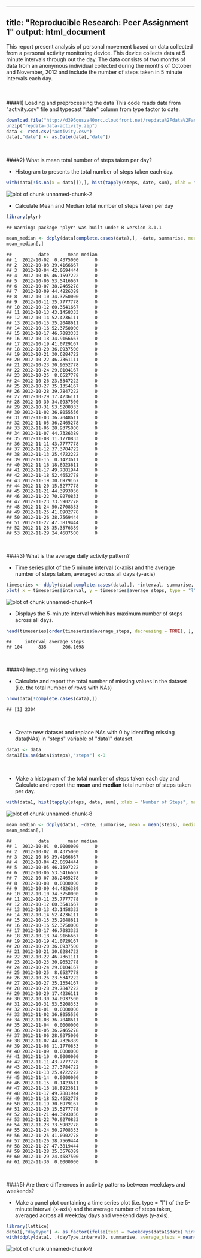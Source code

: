 
---
title: "Reproducible Research: Peer Assignment 1"
output: html_document
---
This report present analysis of personal movement based on data collected from a personal activity monitoring device. This device collects data at 5 minute intervals through out the day. The data consists of two months of data from an anonymous individual collected during the months of October and November, 2012 and include the number of steps taken in 5 minute intervals each day.    
<br />
<br />

####1) Loading and preprocessing the data
This code reads data from "activity.csv" file and typecast "date" column from type factor to date.

```r
download.file("http://d396qusza40orc.cloudfront.net/repdata%2Fdata%2Factivity.zip", "repdata-data-activity.zip", mode = "wb")
unzip("repdata-data-activity.zip")
data <- read.csv("activity.csv")
data[,"date"] <- as.Date(data[,"date"])
```
<br />

####2) What is mean total number of steps taken per day?
- Histogram to presents the total number of steps taken each day.  

```r
with(data[!is.na(x = data[]),], hist(tapply(steps, date, sum), xlab = "Number of Steps", main = "Total number of steps taken each day",  breaks = 50))
```

![plot of chunk unnamed-chunk-2](figure/unnamed-chunk-2-1.png) 
<br />

- Calculate Mean and Median total number of steps taken per day

```r
library(plyr)
```

```
## Warning: package 'plyr' was built under R version 3.1.1
```

```r
mean_median <- ddply(data[complete.cases(data),], ~date, summarise, mean = mean(steps), median = median(steps))
mean_median[,]
```

```
##          date       mean median
## 1  2012-10-02  0.4375000      0
## 2  2012-10-03 39.4166667      0
## 3  2012-10-04 42.0694444      0
## 4  2012-10-05 46.1597222      0
## 5  2012-10-06 53.5416667      0
## 6  2012-10-07 38.2465278      0
## 7  2012-10-09 44.4826389      0
## 8  2012-10-10 34.3750000      0
## 9  2012-10-11 35.7777778      0
## 10 2012-10-12 60.3541667      0
## 11 2012-10-13 43.1458333      0
## 12 2012-10-14 52.4236111      0
## 13 2012-10-15 35.2048611      0
## 14 2012-10-16 52.3750000      0
## 15 2012-10-17 46.7083333      0
## 16 2012-10-18 34.9166667      0
## 17 2012-10-19 41.0729167      0
## 18 2012-10-20 36.0937500      0
## 19 2012-10-21 30.6284722      0
## 20 2012-10-22 46.7361111      0
## 21 2012-10-23 30.9652778      0
## 22 2012-10-24 29.0104167      0
## 23 2012-10-25  8.6527778      0
## 24 2012-10-26 23.5347222      0
## 25 2012-10-27 35.1354167      0
## 26 2012-10-28 39.7847222      0
## 27 2012-10-29 17.4236111      0
## 28 2012-10-30 34.0937500      0
## 29 2012-10-31 53.5208333      0
## 30 2012-11-02 36.8055556      0
## 31 2012-11-03 36.7048611      0
## 32 2012-11-05 36.2465278      0
## 33 2012-11-06 28.9375000      0
## 34 2012-11-07 44.7326389      0
## 35 2012-11-08 11.1770833      0
## 36 2012-11-11 43.7777778      0
## 37 2012-11-12 37.3784722      0
## 38 2012-11-13 25.4722222      0
## 39 2012-11-15  0.1423611      0
## 40 2012-11-16 18.8923611      0
## 41 2012-11-17 49.7881944      0
## 42 2012-11-18 52.4652778      0
## 43 2012-11-19 30.6979167      0
## 44 2012-11-20 15.5277778      0
## 45 2012-11-21 44.3993056      0
## 46 2012-11-22 70.9270833      0
## 47 2012-11-23 73.5902778      0
## 48 2012-11-24 50.2708333      0
## 49 2012-11-25 41.0902778      0
## 50 2012-11-26 38.7569444      0
## 51 2012-11-27 47.3819444      0
## 52 2012-11-28 35.3576389      0
## 53 2012-11-29 24.4687500      0
```
<br />

####3) What is the average daily activity pattern?
- Time series plot of the 5 minute interval (x-axis) and the average number of steps taken, averaged across all days (y-axis)

```r
timeseries <- ddply(data[complete.cases(data),], ~interval, summarise, average_steps = mean(steps))
plot( x = timeseries$interval, y = timeseries$average_steps, type = "l", xlab = "Interval", ylab = "Average Steps", main = "Average Daily Activity")
```

![plot of chunk unnamed-chunk-4](figure/unnamed-chunk-4-1.png) 
<br />

- Displays the 5-minute interval which has maximum number of steps across all days.

```r
head(timeseries[order(timeseries$average_steps, decreasing = TRUE), ], 1)
```

```
##     interval average_steps
## 104      835      206.1698
```
<br />


####4) Imputing missing values
- Calculate and report the total number of missing values in the dataset (i.e. the total number of rows with NAs)

```r
nrow(data[!complete.cases(data),])
```

```
## [1] 2304
```
<br />

- Create new dataset and replace NAs with 0 by identifing missing data(NAs) in "steps" variable of "data1" dataset.

```r
data1 <- data
data1[is.na(data1$steps),"steps"] <-0
```
<br />

- Make a histogram of the total number of steps taken each day and Calculate and report the **mean** and **median** total number of steps taken per day.

```r
with(data1, hist(tapply(steps, date, sum), xlab = "Number of Steps", main = "Total number of steps taken each day",  breaks = 50))
```

![plot of chunk unnamed-chunk-8](figure/unnamed-chunk-8-1.png) 

```r
mean_median <- ddply(data1, ~date, summarise, mean = mean(steps), median = median(steps))
mean_median[,]
```

```
##          date       mean median
## 1  2012-10-01  0.0000000      0
## 2  2012-10-02  0.4375000      0
## 3  2012-10-03 39.4166667      0
## 4  2012-10-04 42.0694444      0
## 5  2012-10-05 46.1597222      0
## 6  2012-10-06 53.5416667      0
## 7  2012-10-07 38.2465278      0
## 8  2012-10-08  0.0000000      0
## 9  2012-10-09 44.4826389      0
## 10 2012-10-10 34.3750000      0
## 11 2012-10-11 35.7777778      0
## 12 2012-10-12 60.3541667      0
## 13 2012-10-13 43.1458333      0
## 14 2012-10-14 52.4236111      0
## 15 2012-10-15 35.2048611      0
## 16 2012-10-16 52.3750000      0
## 17 2012-10-17 46.7083333      0
## 18 2012-10-18 34.9166667      0
## 19 2012-10-19 41.0729167      0
## 20 2012-10-20 36.0937500      0
## 21 2012-10-21 30.6284722      0
## 22 2012-10-22 46.7361111      0
## 23 2012-10-23 30.9652778      0
## 24 2012-10-24 29.0104167      0
## 25 2012-10-25  8.6527778      0
## 26 2012-10-26 23.5347222      0
## 27 2012-10-27 35.1354167      0
## 28 2012-10-28 39.7847222      0
## 29 2012-10-29 17.4236111      0
## 30 2012-10-30 34.0937500      0
## 31 2012-10-31 53.5208333      0
## 32 2012-11-01  0.0000000      0
## 33 2012-11-02 36.8055556      0
## 34 2012-11-03 36.7048611      0
## 35 2012-11-04  0.0000000      0
## 36 2012-11-05 36.2465278      0
## 37 2012-11-06 28.9375000      0
## 38 2012-11-07 44.7326389      0
## 39 2012-11-08 11.1770833      0
## 40 2012-11-09  0.0000000      0
## 41 2012-11-10  0.0000000      0
## 42 2012-11-11 43.7777778      0
## 43 2012-11-12 37.3784722      0
## 44 2012-11-13 25.4722222      0
## 45 2012-11-14  0.0000000      0
## 46 2012-11-15  0.1423611      0
## 47 2012-11-16 18.8923611      0
## 48 2012-11-17 49.7881944      0
## 49 2012-11-18 52.4652778      0
## 50 2012-11-19 30.6979167      0
## 51 2012-11-20 15.5277778      0
## 52 2012-11-21 44.3993056      0
## 53 2012-11-22 70.9270833      0
## 54 2012-11-23 73.5902778      0
## 55 2012-11-24 50.2708333      0
## 56 2012-11-25 41.0902778      0
## 57 2012-11-26 38.7569444      0
## 58 2012-11-27 47.3819444      0
## 59 2012-11-28 35.3576389      0
## 60 2012-11-29 24.4687500      0
## 61 2012-11-30  0.0000000      0
```
<br />

####5) Are there differences in activity patterns between weekdays and weekends?
- Make a panel plot containing a time series plot (i.e. type = "l") of the 5-minute interval (x-axis) and the average number of steps taken, averaged across all weekday days and weekend days (y-axis). 

```r
library(lattice)
data1[,"dayType"] <- as.factor(ifelse(test = !weekdays(data1$date) %in% c("Sunday" , "Saturday"), "weekday", "weekend"))
with(ddply(data1, .(dayType,interval), summarise, average_steps = mean(steps)), xyplot(average_steps~interval|dayType, type = "l", xlab = "Interval", ylab = "Average Steps", layout = c(1,2)))
```

![plot of chunk unnamed-chunk-9](figure/unnamed-chunk-9-1.png) 
<br />



